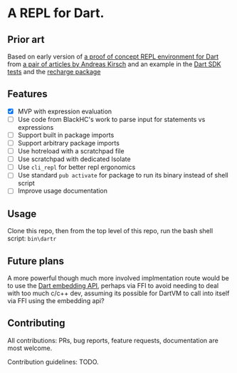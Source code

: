 # A REPL for Dart.

## Prior art

Based on early version of [a proof of concept REPL environment for Dart](https://github.com/BlackHC/dart_repl/) from [a pair of articles by Andreas Kirsch](https://medium.com/dartlang/evolving-dart-repl-poc-233440a35e1f) and an example in the [Dart SDK tests](
https://github.com/dart-lang/sdk/blob/master/pkg/vm_service/example/vm_service_tester.dart) 
and the [recharge package](https://github.com/ajinasokan/recharge)

## Features

* [X] MVP with expression evaluation
* [ ] Use code from BlackHC's work to parse input for statements vs expressions
* [ ] Support built in package imports
* [ ] Support arbitrary package imports
* [ ] Use hotreload with a scratchpad file
* [ ] Use scratchpad with dedicated Isolate
* [ ] Use `cli_repl` for better repl ergonomics
* [ ] Use standard `pub activate` for package to run its binary instead of shell script
* [ ] Improve usage documentation

## Usage

Clone this repo, then from the top level of this repo, run the bash shell script: `bin\dartr`


## Future plans

A more powerful though much more involved implmentation route would be to use the [Dart embedding API](https://github.com/dart-lang/sdk/blob/main/runtime/include/dart_api.h), perhaps via FFI to avoid needing to deal with too much c/c++ dev, assuming its possible for DartVM to call into itself via FFI using the embedding api?

## Contributing

All contributions: PRs, bug reports, feature requests, documentation are most welcome.

Contribution guidelines: TODO.